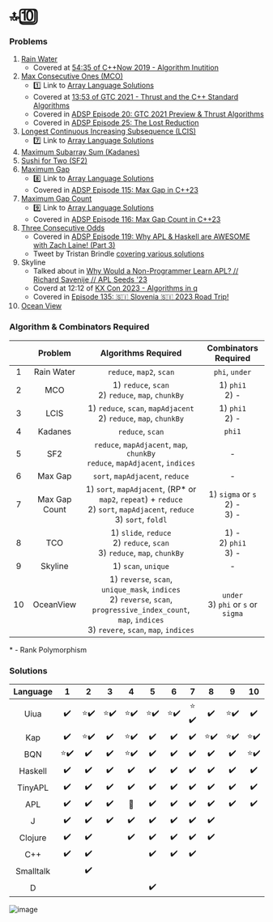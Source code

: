 # 🔝🔟


### Problems

1. [Rain Water](https://leetcode.com/problems/trapping-rain-water/description/)
   * Covered at [54:35 of C++Now 2019 - Algorithm Inutition](https://youtu.be/48gV1SNm3WA?t=3275)
2. [Max Consecutive Ones (MCO)](https://leetcode.com/problems/max-consecutive-ones/)
   * 1️⃣ Link to [Array Language Solutions](https://github.com/codereport/array-language-comparisons/blob/main/comparisons/leetcode/P0485_MCO.md)
   * Covered at [13:53 of GTC 2021 - Thrust and the C++ Standard Algorithms](https://youtu.be/zlJg9mCNfkQ?t=833)
   * Covered in [ADSP Episode 20: GTC 2021 Preview & Thrust Algorithms](https://adspthepodcast.com/2021/04/09/Episode-20.html)
   * Covered in [ADSP Episode 25: The Lost Reduction](https://adspthepodcast.com/2021/05/14/Episode-25.html)
3. [Longest Continuous Increasing Subsequence (LCIS)](https://leetcode.com/problems/longest-continuous-increasing-subsequence/)
   * 7️⃣ Link to [Array Language Solutions](https://github.com/codereport/array-language-comparisons/blob/main/comparisons/leetcode/P0674_LCIS.md)
4. [Maximum Subarray Sum (Kadanes)](https://leetcode.com/problems/maximum-subarray/)
5. [Sushi for Two (SF2)](https://codeforces.com/contest/1138/problem/A)
6. [Maximum Gap](https://leetcode.com/problems/maximum-gap/)
   * 8️⃣ Link to [Array Language Solutions](https://github.com/codereport/array-language-comparisons/blob/main/comparisons/leetcode/P0064_Max_Gap.md)
   * Covered in [ADSP Episode 115: Max Gap in C++23](https://adspthepodcast.com/2023/02/03/Episode-115.html)
7. [Maximum Gap Count](https://theweeklychallenge.org/blog/perl-weekly-challenge-198/)
   * 9️⃣ Link to [Array Language Solutions](https://github.com/codereport/array-language-comparisons/blob/main/comparisons/pwc/PWC198_P1_Max_Gap_Count.md)
   * Covered in [ADSP Episode 116: Max Gap Count in C++23](https://adspthepodcast.com/2023/02/10/Episode-116.html)
8. [Three Consecutive Odds](https://leetcode.com/problems/three-consecutive-odds/)
   * Covered in [ADSP Episode 119: Why APL & Haskell are AWESOME with Zach Laine! (Part 3)](https://adspthepodcast.com/2023/03/03/Episode-119.html)
   * Tweet by Tristan Brindle [covering various solutions](https://twitter.com/tristanbrindle/status/1632078445986435072?s=20)
9. Skyline
    * Talked about in [Why Would a Non-Programmer Learn APL? // Richard Savenije // APL Seeds '23](https://youtu.be/6AWSPC6qQB4?t=560)
    * Coverd at 12:12 of [KX Con 2023 - Algorithms in q](https://youtu.be/7ANmsW7crIQ?t=732)
    * Covered in [Episode 135: 🇸🇮 Slovenia 🇸🇮 2023 Road Trip!](https://adspthepodcast.com/2023/06/23/Episode-135.html)
10. [Ocean View](https://leetcode.ca/all/1762.html)

### Algorithm & Combinators Required

|       |    Problem    |                                                                       Algorithms Required                                                                        |          Combinators Required           |
| :---: | :-----------: | :--------------------------------------------------------------------------------------------------------------------------------------------------------------: | :-------------------------------------: |
|   1   |  Rain Water   |                                                                     `reduce`, `map2`, `scan`                                                                     |             `phi`, `under`              |
|   2   |      MCO      |                                                      1) `reduce`, `scan` <br> 2) `reduce`, `map`, `chunkBy`                                                      |           1) `phi1` <br> 2) -           |
|   3   |     LCIS      |                                              1) `reduce`, `scan`, `mapAdjacent` <br> 2) `reduce`, `map`, `chunkBy`                                               |           1) `phi1` <br> 2) -           |
|   4   |    Kadanes    |                                                                         `reduce`, `scan`                                                                         |                 `phi1`                  |
|   5   |      SF2      |                                        `reduce`, `mapAdjacent`, `map`, `chunkBy` <br> `reduce`, `mapAdjacent`, `indices`                                         |                    -                    |
|   6   |    Max Gap    |                                                                 `sort`, `mapAdjacent`, `reduce`                                                                  |                    -                    |
|   7   | Max Gap Count |                  1) `sort`, `mapAdjacent`, (RP* or `map2`, `repeat`) + `reduce` <br> 2) `sort`, `mapAdjacent`, `reduce` <br> 3) `sort`, `foldl`                  |  1) `sigma` or `s` <br> 2) - <br> 3) -  |
|   8   |      TCO      |                                         1) `slide`, `reduce` <br> 2) `reduce`, `scan` <br> 3) `reduce`, `map`, `chunkBy`                                         |      1) - <br> 2) `phi1` <br> 3) -      |
|   9   |    Skyline    |                                                                       1) `scan`, `unique`                                                                        |                    -                    |
|  10   |   OceanView   | 1) `reverse`, `scan`, `unique_mask`, `indices` <br> 2) `reverse`, `scan`, `progressive_index_count`, `map`, `indices` <br> 3) `revere`, `scan`, `map`, `indices` | `under` <br> 3) `phi` or `s` or `sigma` |

\* - Rank Polymorphism

### Solutions

| Language  |   1   |   2   |   3   |   4   |   5   |   6   |   7   |   8   |   9   |  10   |
| :-------: | :---: | :---: | :---: | :---: | :---: | :---: | :---: | :---: | :---: | :---: |
|   Uiua    |   ✔️   |  ⭐✔️   |  ⭐✔️   |  ⭐✔️   |  ⭐✔️   |  ⭐✔️   |  ⭐ ✔️  |   ✔️   |  ⭐✔️   |   ✔️   |
|    Kap    |   ✔️   |  ⭐✔️   |   ✔️   |  ⭐✔️   |   ✔️   |   ✔️   |   ✔️   |  ⭐✔️   |  ⭐✔️   |  ⭐✔️   |
|    BQN    |  ⭐✔️   |   ✔️   |   ✔️   |  ⭐✔️   |   ✔️   |   ✔️   |   ✔️   |   ✔️   |   ✔️   |  ⭐✔️   |
|  Haskell  |   ✔️   |   ✔️   |   ✔️   |   ✔️   |   ✔️   |   ✔️   |   ✔️   |   ✔️   |   ✔️   |   ✔️   |
|  TinyAPL  |   ✔️   |   ✔️   |   ✔️   |   ✔️   |   ✔️   |   ✔️   |   ✔️   |   ✔️   |   ✔️   |   ✔️   |
|    APL    |   ✔️   |   ✔️   |   ✔️   |   🚫   |   ✔️   |   ✔️   |   ✔️   |   ✔️   |   ✔️   |   ✔️   |
|     J     |   ✔️   |   ✔️   |   ✔️   |   ✔️   |   ✔️   |   ✔️   |   ✔️   |   ✔️   |       |       |
|  Clojure  |   ✔️   |   ✔️   |       |   ✔️   |   ✔️   |   ✔️   |   ✔️   |   ✔️   |       |       |
|    C++    |   ✔️   |   ✔️   |       |       |   ✔️   |   ✔️   |   ✔️   |       |       |       |
| Smalltalk |       |   ✔️   |       |       |       |       |       |       |       |       |
|     D     |       |       |       |       |   ✔️   |       |       |       |       |       |

![image](https://github.com/codereport/top10/assets/36027403/aeeafc6d-aa3b-48b8-b40d-34daa92b0229)
